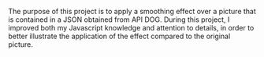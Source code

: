 The purpose of this project is to apply a smoothing effect over a picture that is contained in a JSON obtained from API DOG. During this project, I improved both my Javascript knowledge and attention to details, in order to better illustrate the application of the effect compared to the original picture.
